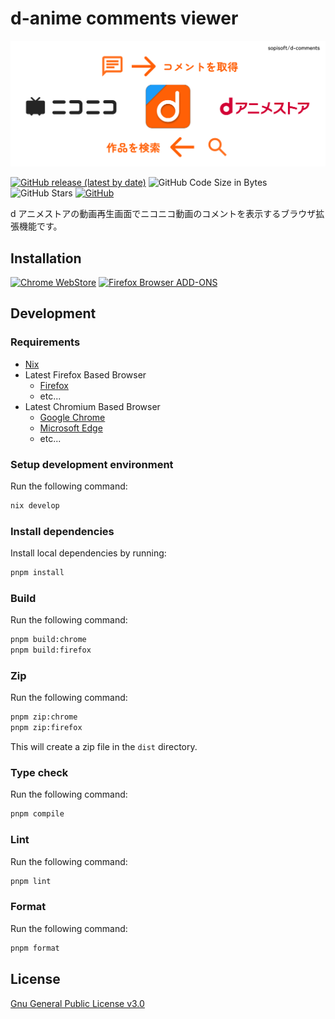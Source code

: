 # d-anime comments viewer

![d-comments logo](./.store/assets/logo.png)

[![GitHub release (latest by date)](https://img.shields.io/github/v/release/sopisoft/d-comments)](https://github.com/sopisoft/d-comments/releases/latest)
![GitHub Code Size in Bytes](https://img.shields.io/github/languages/code-size/sopisoft/d-comments)
![GitHub Stars](https://img.shields.io/github/stars/sopisoft/d-comments)
[![GitHub](https://img.shields.io/github/license/sopisoft/d-comments)](./LICENSE.txt)

d アニメストアの動画再生画面でニコニコ動画のコメントを表示するブラウザ拡張機能です。

## Installation

<!-- https://developer.chrome.com/docs/webstore/branding?hl=ja -->
<!-- https://extensionworkshop.com/documentation/publish/promoting-your-extension/ -->

[![Chrome WebStore](https://developer.chrome.com/static/docs/webstore/branding/image/UV4C4ybeBTsZt43U4xis.png)](https://chrome.google.com/webstore/detail/d-comments/jocjhkklfiaojhhnjiejmimlohaemiep)
[![Firefox Browser ADD-ONS](https://extensionworkshop.com/assets/img/documentation/publish/get-the-addon-178x60px.dad84b42.png)](https://addons.mozilla.org/ja/firefox/addon/d-comments/)

## Development

### Requirements

- [Nix](https://nixos.org/download/)
- Latest Firefox Based Browser
  - [Firefox](https://www.mozilla.org/ja/firefox/new/)
  - etc...
- Latest Chromium Based Browser
  - [Google Chrome](https://www.google.com/intl/ja_jp/chrome/)
  - [Microsoft Edge](https://www.microsoft.com/ja-jp/edge)
  - etc...

### Setup development environment

Run the following command:

```sh
nix develop
```

### Install dependencies

Install local dependencies by running:

```sh
pnpm install
```

### Build

Run the following command:

```sh
pnpm build:chrome
pnpm build:firefox
```

### Zip

Run the following command:

```sh
pnpm zip:chrome
pnpm zip:firefox
```

This will create a zip file in the `dist` directory.

### Type check

Run the following command:

```sh
pnpm compile
```

### Lint

Run the following command:

```sh
pnpm lint
```

### Format

Run the following command:

```sh
pnpm format
```

## License

[Gnu General Public License v3.0](LICENSE.txt)
